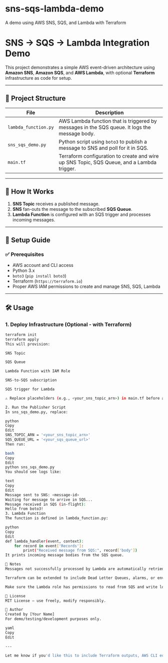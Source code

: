 # sns-sqs-lambda-demo
A demo using AWS SNS, SQS, and Lambda with Terraform

# SNS → SQS → Lambda Integration Demo

This project demonstrates a simple AWS event-driven architecture using **Amazon SNS**, **Amazon SQS**, and **AWS Lambda**, with optional **Terraform** infrastructure as code for setup.

---

## 📁 Project Structure

| File                | Description |
|---------------------|-------------|
| `lambda_function.py` | AWS Lambda function that is triggered by messages in the SQS queue. It logs the message body. |
| `sns_sqs_demo.py`    | Python script using `boto3` to publish a message to SNS and poll for it in SQS. |
| `main.tf`            | Terraform configuration to create and wire up SNS Topic, SQS Queue, and a Lambda trigger. |

---

## 🧠 How It Works

1. **SNS Topic** receives a published message.
2. **SNS** fan-outs the message to the subscribed **SQS Queue**.
3. **Lambda Function** is configured with an SQS trigger and processes incoming messages.

---

## 🚀 Setup Guide

### ✅ Prerequisites

- AWS account and CLI access
- Python 3.x
- `boto3` (`pip install boto3`)
- Terraform (`https://terraform.io`)
- Proper AWS IAM permissions to create and manage SNS, SQS, Lambda

---

## 🛠️ Usage

### 1. Deploy Infrastructure (Optional - with Terraform)

```bash
terraform init
terraform apply
This will provision:

SNS Topic

SQS Queue

Lambda Function with IAM Role

SNS-to-SQS subscription

SQS trigger for Lambda

⚠️ Replace placeholders (e.g., <your_sns_topic_arn>) in main.tf before applying.

2. Run the Publisher Script
In sns_sqs_demo.py, replace:

python
Copy
Edit
SNS_TOPIC_ARN = '<your_sns_topic_arn>'
SQS_QUEUE_URL = '<your_sqs_queue_url>'
Then run:

bash
Copy
Edit
python sns_sqs_demo.py
You should see logs like:

text
Copy
Edit
Message sent to SNS: <message-id>
Waiting for message to arrive in SQS...
Message received in SQS (in-flight):
Hello from boto3!
3. Lambda Function
The function is defined in lambda_function.py:

python
Copy
Edit
def lambda_handler(event, context):
    for record in event['Records']:
        print("Received message from SQS:", record['body'])
It prints incoming message bodies from the SQS queue.

📌 Notes
Messages not successfully processed by Lambda are automatically retried.

Terraform can be extended to include Dead Letter Queues, alarms, or environment variables.

Make sure the Lambda role has permissions to read from SQS and write logs to CloudWatch.

📄 License
MIT License – use freely, modify responsibly.

🙌 Author
Created by [Your Name]
For demo/testing/development purposes only.

yaml
Copy
Edit

---

Let me know if you'd like this to include Terraform outputs, AWS CLI equivalents, or IAM policy examples.
